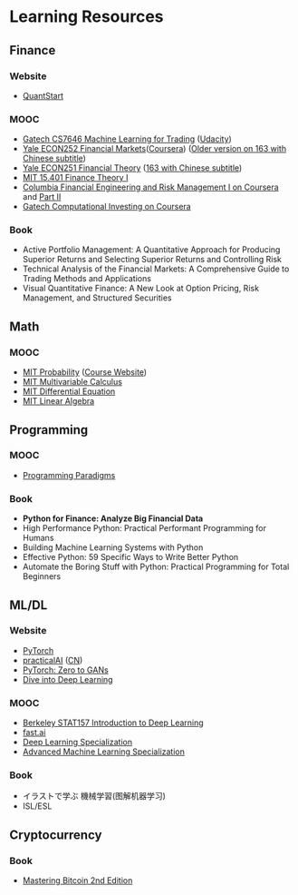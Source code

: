 Learning Resources
========================

## Finance
### Website
- [QuantStart](www.quantstart.com)
### MOOC
- [Gatech CS7646 Machine Learning for Trading](https://quantsoftware.gatech.edu/Machine_Learning_for_Trading_Course) ([Udacity](https://www.udacity.com/course/machine-learning-for-trading--ud501))
- [Yale ECON252 Financial Markets](https://oyc.yale.edu/economics/econ-252)([Coursera](https://www.coursera.org/learn/financial-markets-global))
([Older version on 163 with Chinese subtitle](http://open.163.com/special/financialmarkets/))
- [Yale ECON251 Financial Theory](https://oyc.yale.edu/economics/econ-251)
([163 with Chinese subtitle](http://open.163.com/special/opencourse/financialtheory.html))
- [MIT 15.401 Finance Theory I](https://ocw.mit.edu/courses/sloan-school-of-management/15-401-finance-theory-i-fall-2008/)
- [Columbia Financial Engineering and Risk Management I on Coursera](https://www.coursera.org/learn/financial-engineering-1) and [Part II](https://www.coursera.org/learn/financial-engineering-2)
- [Gatech Computational Investing on Coursera](https://www.coursera.org/learn/computational-investing)
### Book
- Active Portfolio Management: A Quantitative Approach for Producing Superior Returns and Selecting Superior Returns and Controlling Risk
- Technical Analysis of the Financial Markets: A Comprehensive Guide to Trading Methods and Applications
- Visual Quantitative Finance: A New Look at Option Pricing, Risk Management, and Structured Securities

## Math
### MOOC
- [MIT Probability](https://www.edx.org/course/introduction-probability-science-mitx-6-041x-2) ([Course Website](https://ocw.mit.edu/courses/electrical-engineering-and-computer-science/6-041-probabilistic-systems-analysis-and-applied-probability-fall-2010/))
- [MIT Multivariable Calculus](http://open.163.com/special/opencourse/multivariable.html)
- [MIT Differential Equation](http://open.163.com/special/opencourse/equations.html)
- [MIT Linear Algebra](http://open.163.com/special/opencourse/daishu.html)

## Programming
### MOOC
- [Programming Paradigms](http://open.163.com/special/opencourse/paradigms.html)
### Book
- **Python for Finance: Analyze Big Financial Data**
- High Performance Python: Practical Performant Programming for Humans
- Building Machine Learning Systems with Python
- Effective Python: 59 Specific Ways to Write Better Python
- Automate the Boring Stuff with Python: Practical Programming for Total Beginners

## ML/DL
### Website
- [PyTorch](https://pytorch.org/)
- [practicalAI](https://github.com/GokuMohandas/practicalAI) ([CN](https://github.com/MLEveryday/practicalAI-cn))
- [PyTorch: Zero to GANs](https://medium.com/jovian-io/pytorch-basics-tensors-and-gradients-eb2f6e8a6eee)
- [Dive into Deep Learning](http://d2l.ai)
### MOOC
- [Berkeley STAT157 Introduction to Deep Learning](https://courses.d2l.ai/berkeley-stat-157/index.html)
- [fast.ai](https://www.fast.ai/)
- [Deep Learning Specialization](https://www.coursera.org/specializations/deep-learning)
- [Advanced Machine Learning Specialization](https://www.coursera.org/specializations/aml)
### Book
- イラストで学ぶ 機械学習(图解机器学习)
- ISL/ESL

## Cryptocurrency
### Book
- [Mastering Bitcoin 2nd Edition](https://github.com/bitcoinbook/bitcoinbook)
